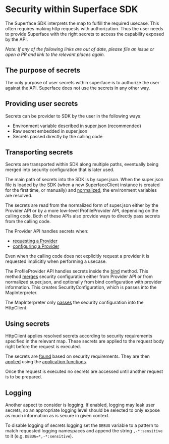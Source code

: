 # Security within Superface SDK

The Superface SDK interprets the map to fulfill the required usecase. This often requires making http requests with authorization. Thus the user needs to provide Superface with the right secrets to access the capability exposed by the API.

_Note: If any of the following links are out of date, please file an issue or open a PR and link to the relevant places again._

## The purpose of secrets

The only purpose of user secrets within superface is to authorize the user against the API. Superface does not use the secrets in any other way.

## Providing user secrets

Secrets can be provider to SDK by the user in the following ways:
* Environment variable described in super.json (recommended)
* Raw secret embedded in super.json
* Secrets passed directly by the calling code

## Transporting secrets

Secrets are transported within SDK along multiple paths, eventually being merged into security configuration that is later used.

The main path of secrets into the SDK is by super.json. When the super.json file is loaded by the SDK (when a new SuperfaceClient instance is created for the first time, or manually) and [normalized](https://github.com/superfaceai/sdk-js/blob/master/src/internal/superjson.ts#L557), the environment variables are resolved.

The secrets are read from the normalized form of super.json either by the Provider API or by a more low-level ProfileProvider API, depending on the calling code. Both of these APIs also provide ways to directly pass secrets from the calling code.

The Provider API handles secrets when:
* [requesting a Provider](https://github.com/superfaceai/sdk-js/blob/master/src/client/public/client.ts#L61)
* [configuring a Provider](https://github.com/superfaceai/sdk-js/blob/master/src/client/public/provider.ts#L23)

Even when the calling code does not explicitly request a provider it is requested implicitly when performing a usecase.

The ProfileProvider API handles secrets inside the [bind](https://github.com/superfaceai/sdk-js/blob/master/src/client/query/profile-provider.ts#L162) method. This method [merges](https://github.com/superfaceai/sdk-js/blob/master/src/client/query/profile-provider.ts#L415) security configuration either from Provider API or from normalized super.json, and optionally from bind configuration with provider information. This creates SecurityConfiguration, which is passes into the MapInterpreter.

The MapInterpreter only [passes](https://github.com/superfaceai/sdk-js/blob/master/src/internal/interpreter/map-interpreter.ts#L282) the security configuration into the HttpClient.

## Using secrets

HttpClient applies resolved secrets according to security requirements specified in the relevant map. These secrets are applied to the request body right before the request is executed.

The secrets are [found](https://github.com/superfaceai/sdk-js/blob/master/src/internal/http/http.ts#L173) based on security requirements. They are then [applied](https://github.com/superfaceai/sdk-js/blob/master/src/internal/http/http.ts#L182) using the [application functions](https://github.com/superfaceai/sdk-js/blob/master/src/internal/http/security.ts).

Once the request is executed no secrets are accessed until another request is to be prepared.

## Logging

Another aspect to consider is logging. If enabled, logging may leak user secrets, so an appropriate logging level should be selected to only expose as much information as is secure in given context.

To disable logging of secrets logging set the `DEBUG` variable to a pattern to match requested logging namespaces and append the string `,-*:sensitive` to it (e.g. `DEBUG=*,-*:sensitive`).